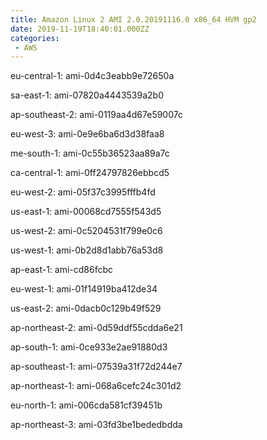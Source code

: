 ```yaml
---
title: Amazon Linux 2 AMI 2.0.20191116.0 x86_64 HVM gp2
date: 2019-11-19T18:40:01.000ZZ
categories:
 - AWS
---
```


eu-central-1: ami-0d4c3eabb9e72650a

sa-east-1: ami-07820a4443539a2b0

ap-southeast-2: ami-0119aa4d67e59007c

eu-west-3: ami-0e9e6ba6d3d38faa8

me-south-1: ami-0c55b36523aa89a7c

ca-central-1: ami-0ff24797826ebbcd5

eu-west-2: ami-05f37c3995fffb4fd

us-east-1: ami-00068cd7555f543d5

us-west-2: ami-0c5204531f799e0c6

us-west-1: ami-0b2d8d1abb76a53d8

ap-east-1: ami-cd86fcbc

eu-west-1: ami-01f14919ba412de34

us-east-2: ami-0dacb0c129b49f529

ap-northeast-2: ami-0d59ddf55cdda6e21

ap-south-1: ami-0ce933e2ae91880d3

ap-southeast-1: ami-07539a31f72d244e7

ap-northeast-1: ami-068a6cefc24c301d2

eu-north-1: ami-006cda581cf39451b

ap-northeast-3: ami-03fd3be1bededbdda

